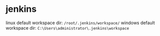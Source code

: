 # jenkins

linux default workspace dir: `/root/.jenkins/workspace/`
windows default workspace dir: `C:\Users\administrator\.jenkins\workspace`
